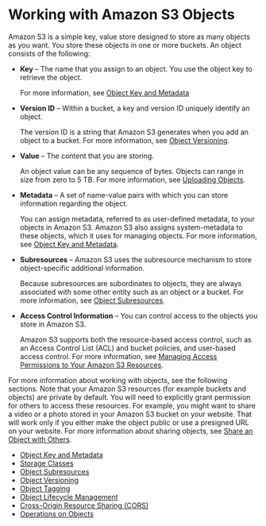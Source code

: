 # Working with Amazon S3 Objects<a name="UsingObjects"></a>

Amazon S3 is a simple key, value store designed to store as many objects as you want\. You store these objects in one or more buckets\. An object consists of the following:

+ **Key** – The name that you assign to an object\. You use the object key to retrieve the object\.

  For more information, see [Object Key and Metadata](UsingMetadata.md)

+ **Version ID** – Within a bucket, a key and version ID uniquely identify an object\. 

  The version ID is a string that Amazon S3 generates when you add an object to a bucket\. For more information, see [Object Versioning](ObjectVersioning.md)\.

+ **Value** – The content that you are storing\.

  An object value can be any sequence of bytes\. Objects can range in size from zero to 5 TB\. For more information, see [Uploading Objects](UploadingObjects.md)\. 

+ **Metadata** – A set of name\-value pairs with which you can store information regarding the object\.

  You can assign metadata, referred to as user\-defined metadata, to your objects in Amazon S3\. Amazon S3 also assigns system\-metadata to these objects, which it uses for managing objects\. For more information, see [Object Key and Metadata](UsingMetadata.md)\.

+ **Subresources** – Amazon S3 uses the subresource mechanism to store object\-specific additional information\. 

  Because subresources are subordinates to objects, they are always associated with some other entity such as an object or a bucket\. For more information, see [Object Subresources](ObjectAndSoubResource.md)\.

+ **Access Control Information** – You can control access to the objects you store in Amazon S3\.

  Amazon S3 supports both the resource\-based access control, such as an Access Control List \(ACL\) and bucket policies, and user\-based access control\. For more information, see [Managing Access Permissions to Your Amazon S3 Resources](s3-access-control.md)\.

For more information about working with objects, see the following sections\. Note that your Amazon S3 resources \(for example buckets and objects\) are private by default\. You will need to explicitly grant permission for others to access these resources\. For example, you might want to share a video or a photo stored in your Amazon S3 bucket on your website\. That will work only if you either make the object public or use a presigned URL on your website\. For more information about sharing objects, see [Share an Object with Others](ShareObjectPreSignedURL.md)\.


+ [Object Key and Metadata](UsingMetadata.md)
+ [Storage Classes](storage-class-intro.md)
+ [Object Subresources](ObjectAndSoubResource.md)
+ [Object Versioning](ObjectVersioning.md)
+ [Object Tagging](object-tagging.md)
+ [Object Lifecycle Management](object-lifecycle-mgmt.md)
+ [Cross\-Origin Resource Sharing \(CORS\)](cors.md)
+ [Operations on Objects](ObjectOperations.md)